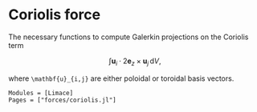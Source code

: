 # Coriolis force

The necessary functions to compute Galerkin projections on the Coriolis term

```math
\int \mathbf{u}_i \cdot 2\mathbf{e}_z\times\mathbf{u}_j\,\mathrm{d}V,
```

where ``\mathbf{u}_{i,j}`` are either poloidal or toroidal basis vectors.

```@autodocs
Modules = [Limace]
Pages = ["forces/coriolis.jl"]
```
